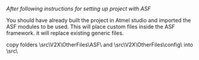 _After following instructions for setting up project with ASF_

You should have already built the project in Atmel studio and imported the ASF modules to be used.
This will place custom files inside the ASF framework. it will replace existing generic files.
 
copy folders \src\V2X\OtherFiles\ASF\ and \src\V2X\OtherFiles\config\ into \src\ 
